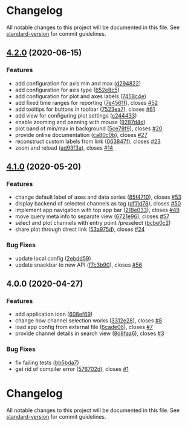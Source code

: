 # Changelog

All notable changes to this project will be documented in this file. See [standard-version](https://github.com/conventional-changelog/standard-version) for commit guidelines.

## [4.2.0](https://github.com/paulscherrerinstitute/databuffer-ui/compare/v4.1.0...v4.2.0) (2020-06-15)

### Features

- add configuration for axis min and max ([d294822](https://github.com/paulscherrerinstitute/databuffer-ui/commit/d2948223492b6d9b0aa1b61fa09598ccd742520b))
- add configuration for axis type ([652e8c5](https://github.com/paulscherrerinstitute/databuffer-ui/commit/652e8c5ecb2dfa952f705bff30769b0f421bf33b))
- add configuration for plot and axes labels ([7458c4e](https://github.com/paulscherrerinstitute/databuffer-ui/commit/7458c4eab11bbc683cef5aff5978b937c1df5bbe))
- add fixed time ranges for reporting ([7e4561f](https://github.com/paulscherrerinstitute/databuffer-ui/commit/7e4561f4abdc3a764dc21dee5f71a5824b0069c8)), closes [#52](https://github.com/paulscherrerinstitute/databuffer-ui/issues/52)
- add tooltips for buttons in toolbar ([7523ea7](https://github.com/paulscherrerinstitute/databuffer-ui/commit/7523ea7e65776e10ba399d72658025c4ff165fbf)), closes [#61](https://github.com/paulscherrerinstitute/databuffer-ui/issues/61)
- add view for configuring plot settings ([c244433](https://github.com/paulscherrerinstitute/databuffer-ui/commit/c2444332f9ac98df9eaa833c4243ecd9d4e4f453))
- enable zooming and panning with mouse ([9287d4d](https://github.com/paulscherrerinstitute/databuffer-ui/commit/9287d4df05057aada196866b2aa44a9fc462f8fe))
- plot band of min/max in background ([5ce78f9](https://github.com/paulscherrerinstitute/databuffer-ui/commit/5ce78f95d31584c3a75b7ac5fb41b15f466162aa)), closes [#20](https://github.com/paulscherrerinstitute/databuffer-ui/issues/20)
- provide online documentation ([ca80c0b](https://github.com/paulscherrerinstitute/databuffer-ui/commit/ca80c0ba0948818a5f00356c3a585772ad0da7b6)), closes [#27](https://github.com/paulscherrerinstitute/databuffer-ui/issues/27)
- reconstruct custom labels from link ([063847f](https://github.com/paulscherrerinstitute/databuffer-ui/commit/063847f99d8e0d582c5141e30c8231865131dc54)), closes [#23](https://github.com/paulscherrerinstitute/databuffer-ui/issues/23)
- zoom and reload ([ad93f3a](https://github.com/paulscherrerinstitute/databuffer-ui/commit/ad93f3ae813617be21d4b664269490cc9111925d)), closes [#14](https://github.com/paulscherrerinstitute/databuffer-ui/issues/14)

## [4.1.0](https://github.com/paulscherrerinstitute/databuffer-ui/compare/v4.0.0...v4.1.0) (2020-05-20)

### Features

- change default label of axes and data series ([85f4710](https://github.com/paulscherrerinstitute/databuffer-ui/commit/85f4710f286243012f9421459dcceca0071f3415)), closes [#53](https://github.com/paulscherrerinstitute/databuffer-ui/issues/53)
- display backend of selected channels as tag ([df11d78](https://github.com/paulscherrerinstitute/databuffer-ui/commit/df11d7804f34e5fc8f1c39aad7fc16c4761e7d0c)), closes [#50](https://github.com/paulscherrerinstitute/databuffer-ui/issues/50)
- implement app navigation with top app bar ([218e033](https://github.com/paulscherrerinstitute/databuffer-ui/commit/218e03383cc4693f8cc51e5f85f818eb4d092521)), closes [#49](https://github.com/paulscherrerinstitute/databuffer-ui/issues/49)
- move query meta info to separate view ([6721e96](https://github.com/paulscherrerinstitute/databuffer-ui/commit/6721e96f625a24421dafcfe81b78342568f4ac1d)), closes [#57](https://github.com/paulscherrerinstitute/databuffer-ui/issues/57)
- select and plot channels with entry point /preselect ([bcbe0c2](https://github.com/paulscherrerinstitute/databuffer-ui/commit/bcbe0c2ad5d326ca3d245e365261c788c5a24d51))
- share plot through direct link ([53a975d](https://github.com/paulscherrerinstitute/databuffer-ui/commit/53a975df60768877218d720e71b6693a8685fbe8)), closes [#24](https://github.com/paulscherrerinstitute/databuffer-ui/issues/24)

### Bug Fixes

- update local config ([2ebdd59](https://github.com/paulscherrerinstitute/databuffer-ui/commit/2ebdd594aa07815b90679839255e39af66d9a567))
- update snackbar to new API ([f7c3b90](https://github.com/paulscherrerinstitute/databuffer-ui/commit/f7c3b90f00961a9dfd605a3e26cc00d23737bf27)), closes [#56](https://github.com/paulscherrerinstitute/databuffer-ui/issues/56)

## 4.0.0 (2020-04-27)

### Features

- add application icon ([608ef69](https://github.com/paulscherrerinstitute/databuffer-ui/commit/608ef6913eba8e887dbac5076164df4fb0f9e081))
- change how channel selection works ([3312e28](https://github.com/paulscherrerinstitute/databuffer-ui/commit/3312e282cdbdc783c5ccdac605eab68fd1150fd9)), closes [#8](https://github.com/paulscherrerinstitute/databuffer-ui/issues/8)
- load app config from external file ([6cade06](https://github.com/paulscherrerinstitute/databuffer-ui/commit/6cade06f6f76ba46a53c35654430441ba5df0541)), closes [#7](https://github.com/paulscherrerinstitute/databuffer-ui/issues/7)
- provide channel details in search view ([8d8faa6](https://github.com/paulscherrerinstitute/databuffer-ui/commit/8d8faa6e34ec9a1e56badf9e21fc0ece7aa7f011)), closes [#3](https://github.com/paulscherrerinstitute/databuffer-ui/issues/3)

### Bug Fixes

- fix failing tests ([bb5bda7](https://github.com/paulscherrerinstitute/databuffer-ui/commit/bb5bda71730c7e0b5174976633e6ca3598713328))
- get rid of compiler error ([576702d](https://github.com/paulscherrerinstitute/databuffer-ui/commit/576702db4dec22f66cb63ec20d29e84f54f557e5)), closes [#1](https://github.com/paulscherrerinstitute/databuffer-ui/issues/1)

# Changelog

All notable changes to this project will be documented in this file. See [standard-version](https://github.com/conventional-changelog/standard-version) for commit guidelines.
